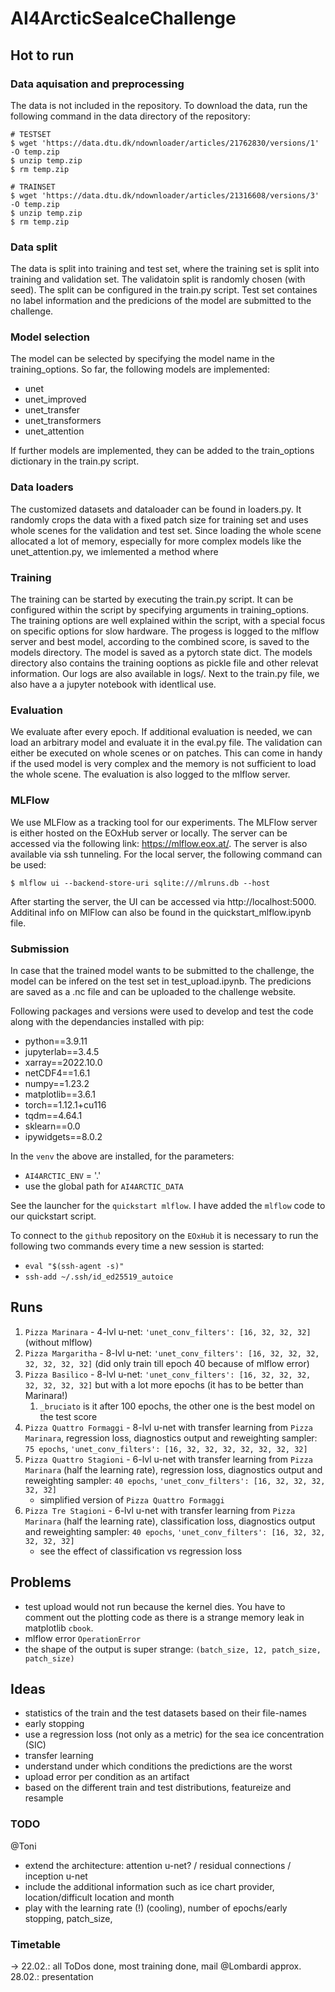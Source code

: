 # AI4ArcticSeaIceChallenge

## Hot to run

### Data aquisation and preprocessing
The data is not included in the repository. To download the data, run the following command in the data directory of the repository:

```
# TESTSET
$ wget 'https://data.dtu.dk/ndownloader/articles/21762830/versions/1' -O temp.zip
$ unzip temp.zip
$ rm temp.zip

# TRAINSET
$ wget 'https://data.dtu.dk/ndownloader/articles/21316608/versions/3' -O temp.zip
$ unzip temp.zip
$ rm temp.zip
```

### Data split
The data is split into training and test set, where the training set is split into training and validation set. The validatoin split is randomly chosen (with seed). The split can be configured in the train.py script. Test set containes no label information and the predicions of the model are submitted to the challenge.

### Model selection
The model can be selected by specifying the model name in the training_options. So far, the following models are implemented:
- unet
- unet_improved
- unet_transfer
- unet_transformers
- unet_attention

If further models are implemented, they can be added to the train_options dictionary in the train.py script.

### Data loaders
The customized datasets and dataloader can be found in loaders.py. It randomly crops the data with a fixed patch size for training set and uses whole scenes for the validation and test set. Since loading the whole scene allocated a lot of memory, especially for more complex models like the unet_attention.py, we imlemented a method where 

### Training
The training can be started by executing the train.py script. It can be configured within the script by specifying arguments in training_options. The training options are well explained within the script, with a special focus on specific options for slow hardware.
The progess is logged to the mlflow server and best model, according to the combined score, is saved to the models directory. The model is saved as a pytorch state dict. The models directory also contains the training ooptions as pickle file and other relevat information.
Our logs are also available in logs/.
Next to the train.py file, we also have a a jupyter notebook with identlical use.


### Evaluation
We evaluate after every epoch. If additional evaluation is needed, we can load an arbitrary model and evaluate it in the eval.py file. The validation can either be executed on whole scenes or on patches. This can come in handy if the used model is very complex and the memory is not sufficient to load the whole scene. The evaluation is also logged to the mlflow server.

### MLFlow
We use MLFlow as a tracking tool for our experiments. The MLFlow server is either hosted on the EOxHub server or locally. The server can be accessed via the following link: https://mlflow.eox.at/. The server is also available via ssh tunneling. 
For the local server, the following command can be used:
```
$ mlflow ui --backend-store-uri sqlite:///mlruns.db --host
```
After starting the server, the UI can be accessed via http://localhost:5000.
Additinal info on MlFlow can also be found in the quickstart_mlflow.ipynb file.

### Submission
In case that the trained model wants to be submitted to the challenge, the model can be infered on the test set in test_upload.ipynb. The predicions are saved as a .nc file and can be uploaded to the challenge website.







Following packages and versions were used to develop and test the code along with the dependancies installed with pip:
- python==3.9.11
- jupyterlab==3.4.5
- xarray==2022.10.0
- netCDF4==1.6.1
- numpy==1.23.2
- matplotlib==3.6.1
- torch==1.12.1+cu116
- tqdm==4.64.1
- sklearn==0.0
- ipywidgets==8.0.2

In the `venv` the above are installed, for the parameters:
- `AI4ARCTIC_ENV` = '.'
- use the global path for `AI4ARCTIC_DATA`

See the launcher for the `quickstart mlflow`. I have added the `mlflow` code to our quickstart script.

To connect to the `github` repository on the `EOxHub` it is necessary to run the following two commands every time a new session is started:

- `eval "$(ssh-agent -s)"`
- `ssh-add ~/.ssh/id_ed25519_autoice`

## Runs

1. `Pizza Marinara` - 4-lvl u-net: `'unet_conv_filters': [16, 32, 32, 32]` (without mlflow)
2. `Pizza Margaritha` - 8-lvl u-net: `'unet_conv_filters': [16, 32, 32, 32, 32, 32, 32, 32]` (did only train till epoch 40 because of mlflow error)
3. `Pizza Basilico` - 8-lvl u-net: `'unet_conv_filters': [16, 32, 32, 32, 32, 32, 32, 32]` but with a lot more epochs (it has to be better than Marinara!)
   1. `_bruciato` is it after 100 epochs, the other one is the best model on the test score
4. `Pizza Quattro Formaggi` - 8-lvl u-net with transfer learning from `Pizza Marinara`, regression loss, diagnostics output and reweighting sampler: `75 epochs`, `'unet_conv_filters': [16, 32, 32, 32, 32, 32, 32, 32]`
5. `Pizza Quattro Stagioni` - 6-lvl u-net with transfer learning from `Pizza Marinara` (half the learning rate), regression loss, diagnostics output and reweighting sampler: `40 epochs`, `'unet_conv_filters': [16, 32, 32, 32, 32, 32]`
   * simplified version of `Pizza Quattro Formaggi`
6. `Pizza Tre Stagioni` - 6-lvl u-net with transfer learning from `Pizza Marinara` (half the learning rate), classification loss, diagnostics output and reweighting sampler: `40 epochs`, `'unet_conv_filters': [16, 32, 32, 32, 32, 32]`
   * see the effect of classification vs regression loss

## Problems

- test upload would not run because the kernel dies. You have to comment out the plotting code as there is a strange memory leak in matplotlib `cbook`.
- mlflow error `OperationError`
- the shape of the output is super strange: `(batch_size, 12, patch_size, patch_size)`

## Ideas

- statistics of the train and the test datasets based on their file-names
- early stopping
- use a regression loss (not only as a metric) for the sea ice concentration (SIC)
- transfer learning
- understand under which conditions the predictions are the worst
- upload error per condition as an artifact
- based on the different train and test distributions, featureize and resample

### TODO

@Toni
- extend the architecture: attention u-net? / residual connections / inception u-net
- include the additional information such as ice chart provider, location/difficult location and month
- play with the learning rate (!) (cooling), number of epochs/early stopping, patch_size, 

### Timetable

-> 22.02.: all ToDos done, most training done, mail @Lombardi
approx. 28.02.: presentation
